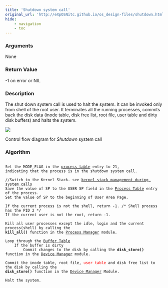 ```yaml
---
title: 'Shutdown system call'
original_url: 'http://eXpOSNitc.github.io/os_design-files/shutdown.html'
hide:
	- navigation
	- toc
---
```


### Arguments
None

### Return Value
-1 on error or NIL

### Description
The shut down system call is used to halt the system. It can be invoked only from shell of the root user. It terminates all the running processes, commits back the disk data (inode table, disk free list, root file, user table and dirty disk buffers) and halts the system.

![](https://exposnitc.github.io/img/roadmap/shutdown.png)

Control flow diagram for *Shutdown* system call


### Algorithm

<pre><code>  
Set the MODE_FLAG in the <a href="process_table.html">process table</a> entry to 21, 
indicating that the process is in the shutdown system call.
	
//Switch to the Kernel Stack. see <a href="stack_smcall.html">kernel stack management during system calls</a>
Save the value of SP to the USER SP field in the <a href="process_table.html">Process Table</a> entry of the process.
Set the value of SP to the beginning of User Area Page.

If the current process is not the shell, return -1.	/* Shell process has the PID 2 */
If the current user is not the root, return -1.

Kill all user processes except the idle, login and the current process(shell) by calling the 
<b>kill_all()</b> function in the <a href="../os_modules/Module_1.html">Process Manager</a> module.

Loop through the <a href="../os_design-files/mem_ds.html#buffer_table">Buffer Table</a>
	If the buffer is dirty
		Commit changes to the disk by calling the <b>disk_store()</b> function in the <a href="../os_modules/Module_4.html">Device Manager</a> module.

Commit the inode table, root file, <font color="red">user table</font> and disk free list to the disk by calling the 
<b>disk_store()</b> function in the <a href="../os_modules/Module_4.html">Device Manager</a> Module.

Halt the system.
</code></pre>  